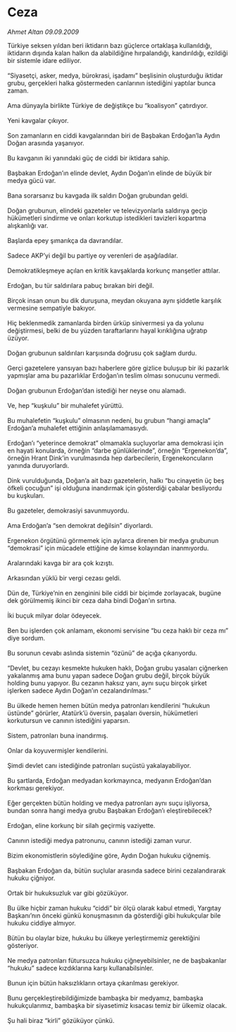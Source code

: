 # Ceza

*Ahmet Altan 09.09.2009*

<div class="taraf_structure_2col_1zq">
<div class="margen_n">



 <p>Türkiye seksen yıldan beri iktidarın bazı güçlerce ortaklaşa kullanıldığı, iktidarın dışında kalan halkın da alabildiğine hırpalandığı, kandırıldığı, ezildiği bir sistemle idare ediliyor. <br/><br/>“Siyasetçi, asker, medya, bürokrasi, işadamı” beşlisinin oluşturduğu iktidar grubu, gerçekleri halka göstermeden canlarının istediğini yaptılar bunca zaman. <br/><br/>Ama dünyayla birlikte Türkiye de değiştikçe bu “koalisyon” çatırdıyor. <br/><br/>Yeni kavgalar çıkıyor. <br/><br/>Son zamanların en ciddi kavgalarından biri de Başbakan Erdoğan’la Aydın Doğan arasında yaşanıyor. <br/><br/>Bu kavganın iki yanındaki güç de ciddi bir iktidara sahip. <br/><br/>Başbakan Erdoğan’ın elinde devlet, Aydın Doğan’ın elinde de büyük bir medya gücü var. <br/><br/>Bana sorarsanız bu kavgada ilk saldırı Doğan grubundan geldi. <br/><br/>Doğan grubunun, elindeki gazeteler ve televizyonlarla saldırıya geçip hükümetleri sindirme ve onları korkutup istedikleri tavizleri kopartma alışkanlığı var. <br/><br/>Başlarda epey şımarıkça da davrandılar. <br/><br/>Sadece AKP’yi değil bu partiye oy verenleri de aşağıladılar. <br/><br/>Demokratikleşmeye açılan en kritik kavşaklarda korkunç manşetler attılar. <br/><br/>Erdoğan, bu tür saldırılara pabuç bırakan biri değil. <br/><br/>Birçok insan onun bu dik duruşuna, meydan okuyana aynı şiddetle karşılık vermesine sempatiyle bakıyor. <br/><br/>Hiç beklenmedik zamanlarda birden ürküp sinivermesi ya da yolunu değiştirmesi, belki de bu yüzden taraftarlarını hayal kırıklığına uğratıp üzüyor. <br/><br/>Doğan grubunun saldırıları karşısında doğrusu çok sağlam durdu. <br/><br/>Gerçi gazetelere yansıyan bazı haberlere göre gizlice buluşup bir iki pazarlık yapmışlar ama bu pazarlıklar Erdoğan’ın teslim olması sonucunu vermedi. <br/><br/>Doğan grubunun Erdoğan’dan istediği her neyse onu alamadı. <br/><br/>Ve, hep “kuşkulu” bir muhalefet yürüttü. <br/><br/>Bu muhalefetin “kuşkulu” olmasının nedeni, bu grubun “hangi amaçla” Erdoğan’a muhalefet ettiğinin anlaşılamamasıydı. <br/><br/>Erdoğan’ı “yeterince demokrat” olmamakla suçluyorlar ama demokrasi için en hayati konularda, örneğin “darbe günlüklerinde”, örneğin “Ergenekon’da”, örneğin Hrant Dink’in vurulmasında hep darbecilerin, Ergenekoncuların yanında duruyorlardı. <br/><br/>Dink vurulduğunda, Doğan’a ait bazı gazetelerin, halkı “bu cinayetin üç beş öfkeli çocuğun” işi olduğuna inandırmak için gösterdiği çabalar besliyordu bu kuşkuları. <br/><br/>Bu gazeteler, demokrasiyi savunmuyordu. <br/><br/>Ama Erdoğan’a “sen demokrat değilsin” diyorlardı. <br/><br/>Ergenekon örgütünü görmemek için aylarca direnen bir medya grubunun “demokrasi” için mücadele ettiğine de kimse kolayından inanmıyordu. <br/><br/>Aralarındaki kavga bir ara çok kızıştı. <br/><br/>Arkasından yüklü bir vergi cezası geldi. <br/><br/>Dün de, Türkiye’nin en zenginini bile ciddi bir biçimde zorlayacak, bugüne dek görülmemiş ikinci bir ceza daha bindi Doğan’ın sırtına. <br/><br/>İki buçuk milyar dolar ödeyecek. <br/><br/>Ben bu işlerden çok anlamam, ekonomi servisine “bu ceza haklı bir ceza mı” diye sordum. <br/><br/>Bu sorunun cevabı aslında sistemin “özünü” de açığa çıkarıyordu. <br/><br/>“Devlet, bu cezayı kesmekte hukuken haklı, Doğan grubu yasaları çiğnerken yakalanmış ama bunu yapan sadece Doğan grubu değil, birçok büyük holding bunu yapıyor. Bu cezanın haksız yanı, aynı suçu birçok şirket işlerken sadece Aydın Doğan’ın cezalandırılması.” <br/><br/>Bu ülkede hemen hemen bütün medya patronları kendilerini “hukukun üstünde” görürler, Atatürk’ü översin, paşaları översin, hükümetleri korkutursun ve canının istediğini yaparsın. <br/><br/>Sistem, patronları buna inandırmış. <br/><br/>Onlar da koyuvermişler kendilerini. <br/><br/>Şimdi devlet canı istediğinde patronları suçüstü yakalayabiliyor. <br/><br/>Bu şartlarda, Erdoğan medyadan korkmayınca, medyanın Erdoğan’dan korkması gerekiyor. <br/><br/>Eğer gerçekten bütün holding ve medya patronları aynı suçu işliyorsa, bundan sonra hangi medya grubu Başbakan Erdoğan’ı eleştirebilecek? <br/><br/>Erdoğan, eline korkunç bir silah geçirmiş vaziyette. <br/><br/>Canının istediği medya patronunu, canının istediği zaman vurur. <br/><br/>Bizim ekonomistlerin söylediğine göre, Aydın Doğan hukuku çiğnemiş. <br/><br/>Başbakan Erdoğan da, bütün suçlular arasında sadece birini cezalandırarak hukuku çiğniyor. <br/><br/>Ortak bir hukuksuzluk var gibi gözüküyor. <br/><br/>Bu ülke hiçbir zaman hukuku “ciddi” bir ölçü olarak kabul etmedi, Yargıtay Başkanı’nın önceki günkü konuşmasının da gösterdiği gibi hukukçular bile hukuku ciddiye almıyor. <br/><br/>Bütün bu olaylar bize, hukuku bu ülkeye yerleştirmemiz gerektiğini gösteriyor. <br/><br/>Ne medya patronları fütursuzca hukuku çiğneyebilsinler, ne de başbakanlar “hukuku” sadece kızdıklarına karşı kullanabilsinler. <br/><br/>Bunun için bütün haksızlıkların ortaya çıkarılması gerekiyor. <br/><br/>Bunu gerçekleştirebildiğimizde bambaşka bir medyamız, bambaşka hukukçularımız, bambaşka bir siyasetimiz kısacası temiz bir ülkemiz olacak. <br/><br/>Şu hali biraz “kirli” gözüküyor çünkü.</p>
<br/>
<br/>
<br/>



<br/>


<div id="taraf_not">
</div>

</div>


</div>

